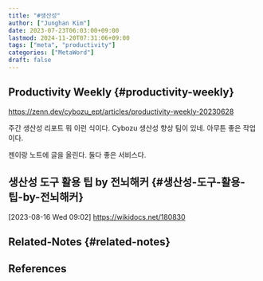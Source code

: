 ```yaml
---
title: "#생산성"
author: ["Junghan Kim"]
date: 2023-07-23T06:03:00+09:00
lastmod: 2024-11-20T07:31:06+09:00
tags: ["meta", "productivity"]
categories: ["MetaWord"]
draft: false
---
```


## Productivity Weekly {#productivity-weekly}

<https://zenn.dev/cybozu_ept/articles/productivity-weekly-20230628>

주간 생산성 리포트 뭐 이런 식이다. Cybozu 생산성 향상 팀이 있네. 아무튼 좋은 작업이다.

젠이랑 노트에 글을 올린다. 둘다 좋은 서비스다.


## 생산성 도구 활용 팁 by 전뇌해커 {#생산성-도구-활용-팁-by-전뇌해커}

<span class="timestamp-wrapper"><span class="timestamp">[2023-08-16 Wed 09:02]</span></span> <https://wikidocs.net/180830>


## Related-Notes {#related-notes}

## References

<style>.csl-entry{text-indent: -1.5em; margin-left: 1.5em;}</style><div class="csl-bib-body">
</div>
